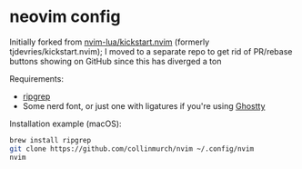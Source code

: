 # neovim config

Initially forked from [nvim-lua/kickstart.nvim](https://github.com/nvim-lua/kickstart.nvim) (formerly tjdevries/kickstart.nvim); I moved to a separate repo to get rid of PR/rebase buttons showing on GitHub since this has diverged a ton

Requirements:

- [ripgrep](https://github.com/BurntSushi/ripgrep)
- Some nerd font, or just one with ligatures if you're using [Ghostty](https://ghostty.org)

Installation example (macOS):


```bash
brew install ripgrep
git clone https://github.com/collinmurch/nvim ~/.config/nvim
nvim
```
